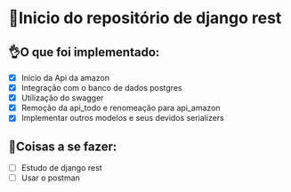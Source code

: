# 🚀Inicio do repositório de django rest

## 👌O que foi implementado:

- [X] Início da Api da amazon
- [X] Integração com o banco de dados postgres
- [X] Utilização do swagger
- [X] Remoção da api_todo e renomeação para api_amazon
- [X] Implementar outros modelos e seus devidos serializers

## 🥅Coisas a se fazer:

 - [ ] Estudo de django rest
 - [ ] Usar o postman
